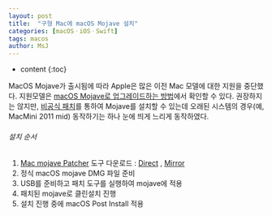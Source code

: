 ```yaml
---
layout: post
title:  "구형 Mac에 macOS Mojave 설치"
categories: [macOSㆍiOSㆍSwift]
tags: macos
author: MsJ
---
```


* content
{:toc}

MacOS Mojave가 출시됨에 따라 Apple은 많은 이전 Mac 모델에 대한 지원을 중단했다. 지원모델은 [macOS Mojave로 업그레이드하는 방법](https://support.apple.com/ko-kr/HT201475)에서 확인할 수 있다. 권장하지는 않지만, [비공식 패치](http://dosdude1.com/mojave/)를 통하여 Mojave를 설치할 수 있는데 오래된 시스템의 경우(예, MacMini 2011 mid) 동작하기는 하나 눈에 띄게 느리게 동작하였다.

###### 설치 순서

1. [Mac mojave Patcher](http://dosdude1.com/mojave/) 도구 다운로드 : [Direct](https://ipfs.io/ipfs/QmaVHnkoCo3RBsVcRft8VuzHSxRLDkKu4tDChzYxCKpA2V/macOS%20Mojave%20Patcher.dmg) , [Mirror](https://drive.google.com/open?id=1LbyiPUcD6fubElCptsFc2sWvRACB5Asc)
2. 정식 macOS mojave DMG 파일 준비
3. USB를 준비하고 패치 도구를 실행하여 mojave에 적용
4. 패치된 mojave로 클린설치 진행
5. 설치 진행 중에 macOS Post Install 적용
